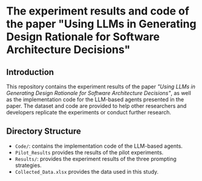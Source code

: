 # The experiment results and code of the paper "Using LLMs in Generating Design Rationale for Software Architecture Decisions"

## Introduction
This repository contains the experiment results of the paper *"Using LLMs in Generating Design Rationale for Software Architecture Decisions"*, as well as the implementation code for the LLM-based agents presented in the paper. The dataset and code are provided to help other researchers and developers replicate the experiments or conduct further research.

## Directory Structure
- `Code/`: contains the implementation code of the LLM-based agents.
- `Pilot_Results` provides the results of the pilot experiments.
- `Results/`: provides the experiment results of the three prompting strategies.
- `Collected_Data.xlsx` provides the data used in this study.